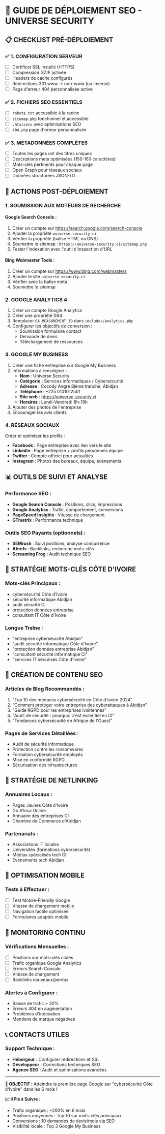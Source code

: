 # 🚀 GUIDE DE DÉPLOIEMENT SEO - UNIVERSE SECURITY

## 📋 CHECKLIST PRÉ-DÉPLOIEMENT

### ✅ **1. CONFIGURATION SERVEUR**
- [ ] Certificat SSL installé (HTTPS)
- [ ] Compression GZIP activée
- [ ] Headers de cache configurés
- [ ] Redirections 301 www → non-www (ou inverse)
- [ ] Page d'erreur 404 personnalisée active

### ✅ **2. FICHIERS SEO ESSENTIELS**
- [ ] `robots.txt` accessible à la racine
- [ ] `sitemap.php` fonctionnel et accessible
- [ ] `.htaccess` avec optimisations SEO
- [ ] `404.php` page d'erreur personnalisée

### ✅ **3. MÉTADONNÉES COMPLÈTES**
- [ ] Toutes les pages ont des titres uniques
- [ ] Descriptions meta optimisées (150-160 caractères)
- [ ] Mots-clés pertinents pour chaque page
- [ ] Open Graph pour réseaux sociaux
- [ ] Données structurées JSON-LD

## 🔧 ACTIONS POST-DÉPLOIEMENT

### **1. SOUMISSION AUX MOTEURS DE RECHERCHE**

#### Google Search Console :
1. Créer un compte sur https://search.google.com/search-console
2. Ajouter la propriété `universe-security.ci`
3. Vérifier la propriété (balise HTML ou DNS)
4. Soumettre le sitemap : `https://universe-security.ci/sitemap.php`
5. Tester l'indexation avec l'outil d'inspection d'URL

#### Bing Webmaster Tools :
1. Créer un compte sur https://www.bing.com/webmasters
2. Ajouter le site `universe-security.ci`
3. Vérifier avec la balise meta
4. Soumettre le sitemap

### **2. GOOGLE ANALYTICS 4**
1. Créer un compte Google Analytics
2. Créer une propriété GA4
3. Remplacer `GA_MEASUREMENT_ID` dans `includes/analytics.php`
4. Configurer les objectifs de conversion :
   - Soumission formulaire contact
   - Demande de devis
   - Téléchargement de ressources

### **3. GOOGLE MY BUSINESS**
1. Créer une fiche entreprise sur Google My Business
2. Informations à renseigner :
   - **Nom** : Universe Security
   - **Catégorie** : Services informatiques / Cybersécurité
   - **Adresse** : Cocody Angré 8ième tranche, Abidjan
   - **Téléphone** : +225 0101012501
   - **Site web** : https://universe-security.ci
   - **Horaires** : Lundi-Vendredi 8h-18h
3. Ajouter des photos de l'entreprise
4. Encourager les avis clients

### **4. RÉSEAUX SOCIAUX**
Créer et optimiser les profils :
- **Facebook** : Page entreprise avec lien vers le site
- **LinkedIn** : Page entreprise + profils personnels équipe
- **Twitter** : Compte officiel pour actualités
- **Instagram** : Photos des bureaux, équipe, événements

## 📊 OUTILS DE SUIVI ET ANALYSE

### **Performance SEO :**
- **Google Search Console** : Positions, clics, impressions
- **Google Analytics** : Trafic, comportement, conversions
- **PageSpeed Insights** : Vitesse de chargement
- **GTmetrix** : Performance technique

### **Outils SEO Payants (optionnels) :**
- **SEMrush** : Suivi positions, analyse concurrence
- **Ahrefs** : Backlinks, recherche mots-clés
- **Screaming Frog** : Audit technique SEO

## 🎯 STRATÉGIE MOTS-CLÉS CÔTE D'IVOIRE

### **Mots-clés Principaux :**
- cybersécurité Côte d'Ivoire
- sécurité informatique Abidjan
- audit sécurité CI
- protection données entreprise
- consultant IT Côte d'Ivoire

### **Longue Traîne :**
- "entreprise cybersécurité Abidjan"
- "audit sécurité informatique Côte d'Ivoire"
- "protection données entreprise Abidjan"
- "consultant sécurité informatique CI"
- "services IT sécurisés Côte d'Ivoire"

## 📝 CRÉATION DE CONTENU SEO

### **Articles de Blog Recommandés :**
1. "Top 10 des menaces cybersécurité en Côte d'Ivoire 2024"
2. "Comment protéger votre entreprise des cyberattaques à Abidjan"
3. "Guide RGPD pour les entreprises ivoiriennes"
4. "Audit de sécurité : pourquoi c'est essentiel en CI"
5. "Tendances cybersécurité en Afrique de l'Ouest"

### **Pages de Services Détaillées :**
- Audit de sécurité informatique
- Protection contre les ransomwares
- Formation cybersécurité employés
- Mise en conformité RGPD
- Sécurisation des infrastructures

## 🔗 STRATÉGIE DE NETLINKING

### **Annuaires Locaux :**
- Pages Jaunes Côte d'Ivoire
- Go Africa Online
- Annuaire des entreprises CI
- Chambre de Commerce d'Abidjan

### **Partenariats :**
- Associations IT locales
- Universités (formations cybersécurité)
- Médias spécialisés tech CI
- Événements tech Abidjan

## 📱 OPTIMISATION MOBILE

### **Tests à Effectuer :**
- [ ] Test Mobile-Friendly Google
- [ ] Vitesse de chargement mobile
- [ ] Navigation tactile optimisée
- [ ] Formulaires adaptés mobile

## 🚨 MONITORING CONTINU

### **Vérifications Mensuelles :**
- [ ] Positions sur mots-clés cibles
- [ ] Trafic organique Google Analytics
- [ ] Erreurs Search Console
- [ ] Vitesse de chargement
- [ ] Backlinks nouveaux/perdus

### **Alertes à Configurer :**
- Baisse de trafic > 20%
- Erreurs 404 en augmentation
- Problèmes d'indexation
- Mentions de marque négatives

## 📞 CONTACTS UTILES

### **Support Technique :**
- **Hébergeur** : Configurer redirections et SSL
- **Développeur** : Corrections techniques SEO
- **Agence SEO** : Audit et optimisations avancées

---

**🎯 OBJECTIF :** Atteindre la première page Google sur "cybersécurité Côte d'Ivoire" dans les 6 mois !

**📈 KPIs à Suivre :**
- Trafic organique : +200% en 6 mois
- Positions moyennes : Top 10 sur mots-clés principaux
- Conversions : 10 demandes de devis/mois via SEO
- Visibilité locale : Top 3 Google My Business
